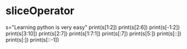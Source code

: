 # sliceOperator

s="Learning python is very easy"
print(s[1:2])
print(s[2:6])
print(s[-1:2])
print(s[3:10])
print(s[2:7])
print(s[1:7:1])
print(s[:7])
print(s[5:])
print(s[::])
print(s[:])
print(s[::-1])
